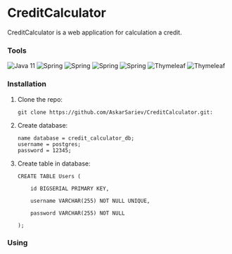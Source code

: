 # CreditCalculator

CreditCalculator is a web application for calculation a credit.

### Tools

![Java 11](https://img.shields.io/badge/-Java11-blue?style=for-the-badge)
![Spring](https://img.shields.io/badge/-Spring_Web-success?style=for-the-badge)
![Spring](https://img.shields.io/badge/-Spring_Data_JPA-success?style=for-the-badge)
![Spring](https://img.shields.io/badge/-Spring_Security-success?style=for-the-badge)
![Spring](https://img.shields.io/badge/-PostgreSQL-9cf?style=for-the-badge)
![Thymeleaf](https://img.shields.io/badge/-Thymeleaf-yellow?style=for-the-badge)
![Thymeleaf](https://img.shields.io/badge/-Validation-red?style=for-the-badge)

### Installation

1. Clone the repo:

       git clone https://github.com/AskarSariev/CreditCalculator.git:
      
2. Create database:

       name database = credit_calculator_db;
       username = postgres;
       password = 12345;
      
3. Create table in database:

       CREATE TABLE Users (
       
           id BIGSERIAL PRIMARY KEY,
           
           username VARCHAR(255) NOT NULL UNIQUE,
           
           password VARCHAR(255) NOT NULL
           
       );

### Using

